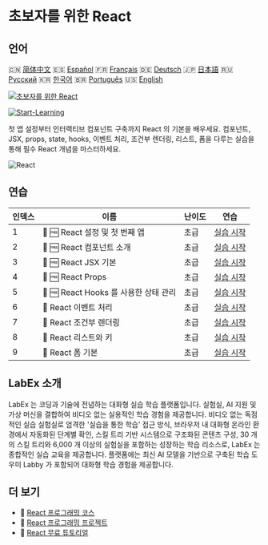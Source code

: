 # 초보자를 위한 React

## 언어

🇨🇳 [简体中文](README_zh.md) 🇪🇸 [Español](README_es.md) 🇫🇷 [Français](README_fr.md) 🇩🇪 [Deutsch](README_de.md) 🇯🇵 [日本語](README_ja.md) 🇷🇺 [Русский](README_ru.md) 🇰🇷 [한국어](README_ko.md) 🇧🇷 [Português](README_pt.md) 🇺🇸 [English](README.md) 

[![초보자를 위한 React](https://cover-creator.labex.io/react-for-beginners.png?lang=ko)](https://labex.io/ko/courses/react-for-beginners)

[![Start-Learning](https://img.shields.io/badge/Start-Learning-whitesmoke?style=for-the-badge)](https://labex.io/ko/courses/react-for-beginners)

첫 앱 설정부터 인터랙티브 컴포넌트 구축까지 React 의 기본을 배우세요. 컴포넌트, JSX, props, state, hooks, 이벤트 처리, 조건부 렌더링, 리스트, 폼을 다루는 실습을 통해 필수 React 개념을 마스터하세요.

![React](https://img.shields.io/badge/React-whitesmoke?style=for-the-badge&logo=react)


## 연습

|   인덱스 | 이름                                  | 난이도   | 연습                                                                                                             |
|----------|---------------------------------------|----------|------------------------------------------------------------------------------------------------------------------|
|        1 | 📖 🆓 React 설정 및 첫 번째 앱        | 초급     | <a target='_blank' href='https://labex.io/ko/tutorials/react-react-setup-and-first-app-598881'>실습 시작</a>     |
|        2 | 📖 🆓 React 컴포넌트 소개             | 초급     | <a target='_blank' href='https://labex.io/ko/tutorials/react-react-components-introduction-601735'>실습 시작</a> |
|        3 | 📖 🆓 React JSX 기본                  | 초급     | <a target='_blank' href='https://labex.io/ko/tutorials/react-react-jsx-basics-601739'>실습 시작</a>              |
|        4 | 📖 🆓 React Props                     | 초급     | <a target='_blank' href='https://labex.io/ko/tutorials/react-react-props-601741'>실습 시작</a>                   |
|        5 | 📖 🆓 React Hooks 를 사용한 상태 관리 | 초급     | <a target='_blank' href='https://labex.io/ko/tutorials/react-react-state-with-hooks-601742'>실습 시작</a>        |
|        6 | 📖  React 이벤트 처리                 | 초급     | <a target='_blank' href='https://labex.io/ko/tutorials/react-react-event-handling-601737'>실습 시작</a>          |
|        7 | 📖  React 조건부 렌더링               | 초급     | <a target='_blank' href='https://labex.io/ko/tutorials/react-react-conditional-rendering-601736'>실습 시작</a>   |
|        8 | 📖  React 리스트와 키                 | 초급     | <a target='_blank' href='https://labex.io/ko/tutorials/react-react-lists-and-keys-601740'>실습 시작</a>          |
|        9 | 📖  React 폼 기본                     | 초급     | <a target='_blank' href='https://labex.io/ko/tutorials/react-react-forms-basics-601738'>실습 시작</a>            |

## LabEx 소개

LabEx 는 코딩과 기술에 전념하는 대화형 실습 학습 플랫폼입니다. 실험실, AI 지원 및 가상 머신을 결합하여 비디오 없는 실용적인 학습 경험을 제공합니다. 비디오 없는 독점적인 실습 실험실로 엄격한 '실습을 통한 학습' 접근 방식, 브라우저 내 대화형 온라인 환경에서 자동화된 단계별 확인, 스킬 트리 기반 시스템으로 구조화된 콘텐츠 구성, 30 개의 스킬 트리와 6,000 개 이상의 실험실을 포함하는 성장하는 학습 리소스로, LabEx 는 종합적인 실습 교육을 제공합니다. 플랫폼에는 최신 AI 모델을 기반으로 구축된 학습 도우미 Labby 가 포함되어 대화형 학습 경험을 제공합니다.

## 더 보기

- 🔗 [React 프로그래밍 코스](https://github.com/labex-labs/awesome-programming-courses)
- 🔗 [React 프로그래밍 프로젝트](https://github.com/labex-labs/awesome-programming-projects)
- 🔗 [React 무료 튜토리얼](https://github.com/labex-labs/react-free-tutorials)

